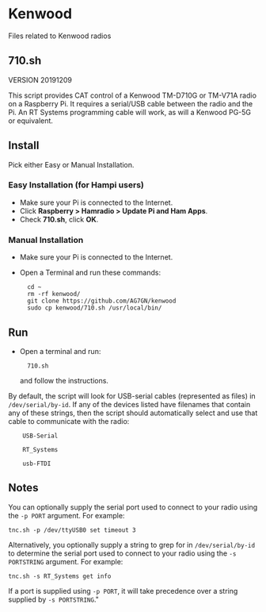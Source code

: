 # Kenwood
Files related to Kenwood radios
## 710.sh  

VERSION 20191209

This script provides CAT control of a Kenwood TM-D710G or TM-V71A radio on a Raspberry Pi. It requires a serial/USB cable between the radio and the Pi.  An RT Systems programming cable will work, as will a Kenwood PG-5G or equivalent.  

## Install
Pick either Easy or Manual Installation.
### Easy Installation (for Hampi users)
- Make sure your Pi is connected to the Internet.
- Click __Raspberry > Hamradio > Update Pi and Ham Apps__.
- Check __710.sh__, click __OK__.

### Manual Installation
- Make sure your Pi is connected to the Internet.
- Open a Terminal and run these commands:

		cd ~
		rm -rf kenwood/
		git clone https://github.com/AG7GN/kenwood
		sudo cp kenwood/710.sh /usr/local/bin/

## Run
- Open a terminal and run:
  
		710.sh  
	and follow the instructions.  

By default, the script will look for USB-serial cables (represented as files) in `/dev/serial/by-id`.  If any of the devices listed have filenames that contain any of these strings, then the script should automatically select and use that cable to communicate with the radio:

		USB-Serial

		RT_Systems

		usb-FTDI

## Notes

You can optionally supply the serial port used to connect to your radio using the `-p PORT` argument.  For example:

	tnc.sh -p /dev/ttyUSB0 set timeout 3

Alternatively, you optionally supply a string to grep for in `/dev/serial/by-id` to determine the serial port used to connect to your radio using the `-s PORTSTRING` argument.  For example:

	tnc.sh -s RT_Systems get info

If a port is supplied using `-p PORT`, it will take precedence over a string supplied by `-s PORTSTRING`."

